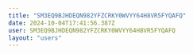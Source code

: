 ```yaml
---
title: "SM3EQ9BJHDEQN982YFZCRKY0WVYY64H8VR5FYQAFQ"
date: 2024-10-04T17:41:56.387Z
user: SM3EQ9BJHDEQN982YFZCRKY0WVYY64H8VR5FYQAFQ
layout: "users"
---
```

    